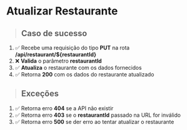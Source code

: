 # Atualizar Restaurante

> ## Caso de sucesso

1. ✅ Recebe uma requisição do tipo **PUT** na rota **/api/restaurant/${restaurantId}**
2. ❌ **Valida** o parâmetro **restaurantId**
3. ✅ **Atualiza** o restaurante com os dados fornecidos
4. ✅ Retorna **200** com os dados do restaurante atualizado

> ## Exceções

1. ✅ Retorna erro **404** se a API não existir
2. ✅ Retorna erro **403** se o **restaurantId** passado na URL for inválido
3. ✅ Retorna erro **500** se der erro ao tentar atualizar o restaurante